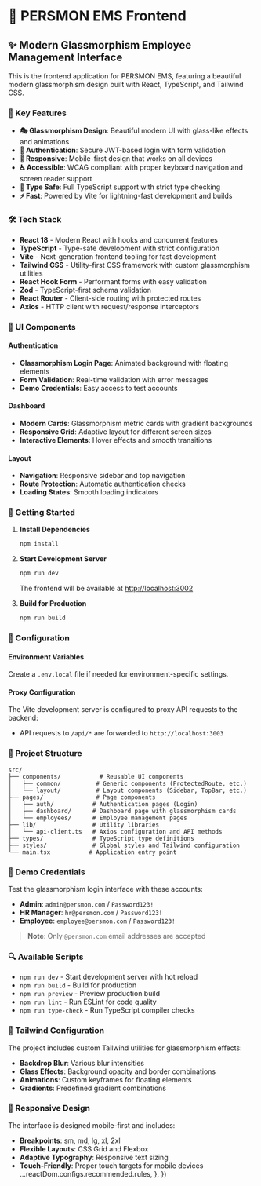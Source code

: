 # 🎨 PERSMON EMS Frontend

## ✨ Modern Glassmorphism Employee Management Interface

This is the frontend application for PERSMON EMS, featuring a beautiful modern glassmorphism design built with React, TypeScript, and Tailwind CSS.

### 🚀 Key Features

- **🎭 Glassmorphism Design**: Beautiful modern UI with glass-like effects and animations
- **🔐 Authentication**: Secure JWT-based login with form validation
- **📱 Responsive**: Mobile-first design that works on all devices
- **♿ Accessible**: WCAG compliant with proper keyboard navigation and screen reader support
- **🎯 Type Safe**: Full TypeScript support with strict type checking
- **⚡ Fast**: Powered by Vite for lightning-fast development and builds

### 🛠️ Tech Stack

- **React 18** - Modern React with hooks and concurrent features
- **TypeScript** - Type-safe development with strict configuration
- **Vite** - Next-generation frontend tooling for fast development
- **Tailwind CSS** - Utility-first CSS framework with custom glassmorphism utilities
- **React Hook Form** - Performant forms with easy validation
- **Zod** - TypeScript-first schema validation
- **React Router** - Client-side routing with protected routes
- **Axios** - HTTP client with request/response interceptors

### 🎨 UI Components

#### Authentication

- **Glassmorphism Login Page**: Animated background with floating elements
- **Form Validation**: Real-time validation with error messages
- **Demo Credentials**: Easy access to test accounts

#### Dashboard

- **Modern Cards**: Glassmorphism metric cards with gradient backgrounds
- **Responsive Grid**: Adaptive layout for different screen sizes
- **Interactive Elements**: Hover effects and smooth transitions

#### Layout

- **Navigation**: Responsive sidebar and top navigation
- **Route Protection**: Automatic authentication checks
- **Loading States**: Smooth loading indicators

### 🚀 Getting Started

1. **Install Dependencies**

   ```bash
   npm install
   ```

2. **Start Development Server**

   ```bash
   npm run dev
   ```

   The frontend will be available at <http://localhost:3002>

3. **Build for Production**
   ```bash
   npm run build
   ```

### 🔧 Configuration

#### Environment Variables

Create a `.env.local` file if needed for environment-specific settings.

#### Proxy Configuration

The Vite development server is configured to proxy API requests to the backend:

- API requests to `/api/*` are forwarded to `http://localhost:3003`

### 📁 Project Structure

```
src/
├── components/           # Reusable UI components
│   ├── common/          # Generic components (ProtectedRoute, etc.)
│   └── layout/          # Layout components (Sidebar, TopBar, etc.)
├── pages/               # Page components
│   ├── auth/           # Authentication pages (Login)
│   ├── dashboard/      # Dashboard page with glassmorphism cards
│   └── employees/      # Employee management pages
├── lib/                # Utility libraries
│   └── api-client.ts   # Axios configuration and API methods
├── types/              # TypeScript type definitions
├── styles/             # Global styles and Tailwind configuration
└── main.tsx           # Application entry point
```

### 🎯 Demo Credentials

Test the glassmorphism login interface with these accounts:

- **Admin**: `admin@persmon.com` / `Password123!`
- **HR Manager**: `hr@persmon.com` / `Password123!`
- **Employee**: `employee@persmon.com` / `Password123!`

> **Note**: Only `@persmon.com` email addresses are accepted

### 🔍 Available Scripts

- `npm run dev` - Start development server with hot reload
- `npm run build` - Build for production
- `npm run preview` - Preview production build
- `npm run lint` - Run ESLint for code quality
- `npm run type-check` - Run TypeScript compiler checks

### 🎨 Tailwind Configuration

The project includes custom Tailwind utilities for glassmorphism effects:

- **Backdrop Blur**: Various blur intensities
- **Glass Effects**: Background opacity and border combinations
- **Animations**: Custom keyframes for floating elements
- **Gradients**: Predefined gradient combinations

### 📱 Responsive Design

The interface is designed mobile-first and includes:

- **Breakpoints**: sm, md, lg, xl, 2xl
- **Flexible Layouts**: CSS Grid and Flexbox
- **Adaptive Typography**: Responsive text sizing
- **Touch-Friendly**: Proper touch targets for mobile devices
  ...reactDom.configs.recommended.rules,
  },
  })

```

```

